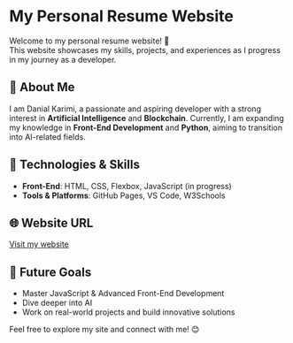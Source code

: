 # My Personal Resume Website

Welcome to my personal resume website! 🚀  
This website showcases my skills, projects, and experiences as I progress in my journey as a developer.

## 🌟 About Me
I am Danial Karimi, a passionate and aspiring developer with a strong interest in **Artificial Intelligence** and **Blockchain**. Currently, I am expanding my knowledge in **Front-End Development** and **Python**, aiming to transition into AI-related fields.

## 🔧 Technologies & Skills
- **Front-End**: HTML, CSS, Flexbox, JavaScript (in progress)
- **Tools & Platforms**: GitHub Pages, VS Code, W3Schools

## 🌐 Website URL
[Visit my website](https://danial-karimi.github.io/Resume/)

## 📌 Future Goals
- Master JavaScript & Advanced Front-End Development
- Dive deeper into AI
- Work on real-world projects and build innovative solutions

Feel free to explore my site and connect with me! 😊